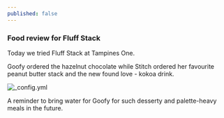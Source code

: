 ```yaml
---
published: false
---
```

### Food review for Fluff Stack

Today we tried Fluff Stack at Tampines One. 

Goofy ordered the hazelnut chocolate while Stitch ordered her favourite peanut butter stack and the new found love - kokoa drink.

![_config.yml]({{site.baseurl}}/images/fluffstack1.jpeg)

A reminder to bring water for Goofy for such desserty and palette-heavy meals in the future.
